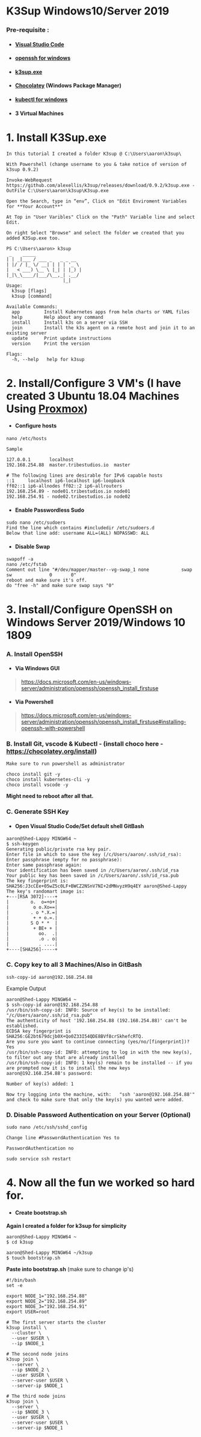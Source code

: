 # K3Sup Windows10/Server 2019

### Pre-requisite :

* #### [Visual Studio Code](https://code.visualstudio.com/download)
* #### [openssh for windows ](https://docs.microsoft.com/en-us/windows-server/administration/openssh/openssh_install_firstuse)
* #### [k3sup.exe](https://github.com/alexellis/k3sup/releases)
* #### [Chocolatey](https://chocolatey.org/install) (Windows Package Manager)
* #### [kubectl for windows](https://kubernetes.io/docs/tasks/tools/install-kubectl/#install-kubectl-on-windows)
* #### 3 Virtual Machines

# 1. Install K3Sup.exe

```
In this tutorial I created a folder K3sup @ C:\Users\aaron\k3sup\

With Powershell (change username to you & take notice of version of k3sup 0.9.2)

Invoke-WebRequest https://github.com/alexellis/k3sup/releases/download/0.9.2/k3sup.exe -OutFile C:\Users\aaron\k3sup\K3sup.exe
```

```
Open the Search, type in “env”, Click on "Edit Enviroment Variables for **Your Account**"

At Top in "User Varibles" Click on the "Path" Variable line and select Edit.

On right Select "Browse" and select the folder we created that you added K3Sup.exe too.
```
```
PS C:\Users\aaron> k3sup
 _    _____
| | _|___ / ___ _   _ _ __  
| |/ / |_ \/ __| | | | '_ \ 
|   < ___) \__ \ |_| | |_) |
|_|\_\____/|___/\__,_| .__/ 
                     |_|    
Usage:
  k3sup [flags]
  k3sup [command]

Available Commands:
  app         Install Kubernetes apps from helm charts or YAML files
  help        Help about any command
  install     Install k3s on a server via SSH
  join        Install the k3s agent on a remote host and join it to an existing server
  update      Print update instructions
  version     Print the version

Flags:
  -h, --help   help for k3sup
```

# 2. Install/Configure 3 VM's (I have created 3 Ubuntu 18.04 Machines Using [Proxmox](https://www.proxmox.com/en/))

* #### Configure hosts

```
nano /etc/hosts

Sample

127.0.0.1       localhost
192.168.254.88  master.tribestudios.io  master

# The following lines are desirable for IPv6 capable hosts
::1     localhost ip6-localhost ip6-loopback
ff02::1 ip6-allnodes ff02::2 ip6-allrouters
192.168.254.89 - node01.tribestudios.io node01
192.168.254.91 - node02.tribestudios.io node02
```

* #### Enable Passwordless Sudo

```
sudo nano /etc/sudoers
Find the line which contains #includedir /etc/sudoers.d
Below that line add: username ALL=(ALL) NOPASSWD: ALL
```

* #### Disable Swap

```
swapoff -a
nano /etc/fstab
Comment out line "#/dev/mapper/master--vg-swap_1 none            swap    sw              0       0"
reboot and make sure it's off.
do "free -h" and make sure swap says "0"
```

# 3. Install/Configure OpenSSH on Windows Server 2019/Windows 10 1809

### A. Install OpenSSH

* #### Via Windows GUI


> https://docs.microsoft.com/en-us/windows-server/administration/openssh/openssh_install_firstuse 

* #### Via Powershell


> https://docs.microsoft.com/en-us/windows-server/administration/openssh/openssh_install_firstuse#installing-openssh-with-powershell 

### B. Install Git, vscode & Kubectl - (install choco here - https://chocolatey.org/install)

```
Make sure to run powershell as administrator

choco install git -y
choco install kubernetes-cli -y
choco install vscode -y
```
**Might need to reboot after all that.**

### C. Generate SSH Key

* #### Open Visual Studio Code/Set default shell GitBash

```
aaron@Shed-Lappy MINGW64 ~
$ ssh-keygen
Generating public/private rsa key pair.
Enter file in which to save the key (/c/Users/aaron/.ssh/id_rsa): 
Enter passphrase (empty for no passphrase): 
Enter same passphrase again: 
Your identification has been saved in /c/Users/aaron/.ssh/id_rsa
Your public key has been saved in /c/Users/aaron/.ssh/id_rsa.pub
The key fingerprint is:
SHA256:J3cCEe+05wZ5c0LF+BWCZ2NSnV7NI+2dMNvyzH9q4EY aaron@Shed-Lappy
The key's randomart image is:
+---[RSA 3072]----+
|        o.  o=+o+|
|         o o.Xo==|
|        . o *.X.=|
|         + + o.=.|
|        S O * *  |
|         + BE+ + |
|           oo.  .|
|           .o . o|
|           . ....|
+----[SHA256]-----+
```

### C. Copy key to all 3 Machines/Also in GitBash

```
ssh-copy-id aaron@192.168.254.88
```
Example Output

```
aaron@Shed-Lappy MINGW64 ~
$ ssh-copy-id aaron@192.168.254.88
/usr/bin/ssh-copy-id: INFO: Source of key(s) to be installed: "/c/Users/aaron/.ssh/id_rsa.pub"
The authenticity of host '192.168.254.88 (192.168.254.88)' can't be established.
ECDSA key fingerprint is SHA256:GE2bt679dcjb0X+Qo0Z33I54QDE8BVf8crSkhefcRTQ.
Are you sure you want to continue connecting (yes/no/[fingerprint])? Yes
/usr/bin/ssh-copy-id: INFO: attempting to log in with the new key(s), to filter out any that are already installed
/usr/bin/ssh-copy-id: INFO: 1 key(s) remain to be installed -- if you are prompted now it is to install the new keys
aaron@192.168.254.88's password: 

Number of key(s) added: 1

Now try logging into the machine, with:   "ssh 'aaron@192.168.254.88'"
and check to make sure that only the key(s) you wanted were added.
```



### D. Disable Password Authentication on your Server (Optional)

```
sudo nano /etc/ssh/sshd_config

Change line #PasswordAuthentication Yes to

PasswordAuthentication no

sudo service ssh restart
```
# 4. Now all the fun we worked so hard for.

* #### Create bootstrap.sh

**Again I created a folder for k3sup for simplicity**

```
aaron@Shed-Lappy MINGW64 ~
$ cd k3sup

aaron@Shed-Lappy MINGW64 ~/k3sup
$ touch bootstrap.sh
```
**Paste into bootstrap.sh** (make sure to change ip's)

```
#!/bin/bash
set -e

export NODE_1="192.168.254.88"
export NODE_2="192.168.254.89"
export NODE_3="192.168.254.91"
export USER=root

# The first server starts the cluster
k3sup install \
  --cluster \
  --user $USER \
  --ip $NODE_1

# The second node joins
k3sup join \
  --server \
  --ip $NODE_2 \
  --user $USER \
  --server-user $USER \
  --server-ip $NODE_1

# The third node joins
k3sup join \
  --server \
  --ip $NODE_3 \
  --user $USER \
  --server-user $USER \
  --server-ip $NODE_1
  ```
